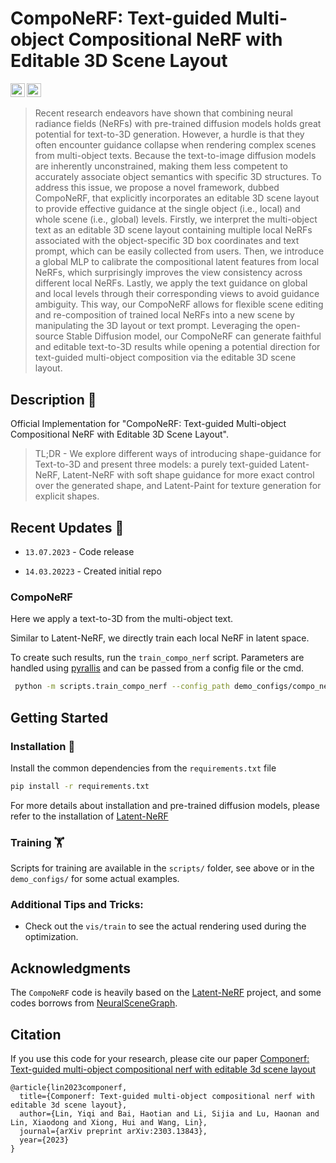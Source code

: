 # CompoNeRF: Text-guided Multi-object Compositional NeRF with Editable 3D Scene Layout
<a href="https://arxiv.org/abs/2303.13843"><img src="https://img.shields.io/badge/arXiv-2303.13843-b31b1b.svg" height=22.5></a>
<a href="https://opensource.org/licenses/MIT"><img src="https://img.shields.io/badge/License-MIT-yellow.svg" height=22.5></a>  

> Recent research endeavors have shown that combining neural radiance fields (NeRFs) with pre-trained diffusion models holds great potential for text-to-3D generation.
> However, a hurdle is that they often encounter guidance collapse when rendering complex scenes from multi-object texts. 
> Because the text-to-image diffusion models are inherently unconstrained, making them less competent to accurately associate object semantics with specific 3D structures. 
> To address this issue, we propose a novel framework, dubbed CompoNeRF, that explicitly incorporates an editable 3D scene layout to provide effective guidance at the single object (i.e., local) and whole scene (i.e., global) levels. 
> Firstly, we interpret the multi-object text as an editable 3D scene layout containing multiple local NeRFs associated with the object-specific 3D box coordinates and text prompt, which can be easily collected from users. 
> Then, we introduce a global MLP to calibrate the compositional latent features from local NeRFs, which surprisingly improves the view consistency across different local NeRFs. 
> Lastly, we apply the text guidance on global and local levels through their corresponding views to avoid guidance ambiguity. 
> This way, our CompoNeRF allows for flexible scene editing and re-composition of trained local NeRFs into a new scene by manipulating the 3D layout or text prompt. 
> Leveraging the open-source Stable Diffusion model, our CompoNeRF can generate faithful and editable text-to-3D results while opening a potential direction for text-guided multi-object composition via the editable 3D scene layout.

## Description :scroll:	
Official Implementation for "CompoNeRF: Text-guided Multi-object Compositional NeRF with Editable 3D Scene Layout".

> TL;DR - We explore different ways of introducing shape-guidance for Text-to-3D and present three models: a purely text-guided Latent-NeRF, Latent-NeRF with soft shape guidance for more exact control over the generated shape, and Latent-Paint for texture generation for explicit shapes.



## Recent Updates :newspaper:
* `13.07.2023` - Code release

* `14.03.20223` - Created initial repo


### CompoNeRF
Here we apply a text-to-3D from the multi-object text. 

Similar to Latent-NeRF, we directly train each local NeRF in latent space.


To create such results, run the `train_compo_nerf` script. Parameters are handled using [pyrallis](https://eladrich.github.io/pyrallis/) and can be passed from a config file or the cmd.

```bash
 python -m scripts.train_compo_nerf --config_path demo_configs/compo_nerf/apple_and_banana.yaml
```



## Getting Started


### Installation :floppy_disk:	
Install the common dependencies from the `requirements.txt` file
```bash
pip install -r requirements.txt
```

For more details about installation and pre-trained diffusion models, please refer to the installation of [Latent-NeRF](https://github.com/eladrich/latent-nerf#installation-floppy_disk)


### Training :weight_lifting:	

Scripts for training are available in the `scripts/` folder, see above or in the `demo_configs/` for some actual examples. 


### Additional Tips and Tricks:	

* Check out the `vis/train` to see the actual rendering used during the optimization.


## Acknowledgments
The `CompoNeRF` code is heavily based on the [Latent-NeRF](https://github.com/eladrich/latent-nerf) project, and some codes borrows from [NeuralSceneGraph](https://github.com/princeton-computational-imaging/neural-scene-graphs).

## Citation
If you use this code for your research, please cite our paper [Componerf: Text-guided multi-object compositional nerf with editable 3d scene layout](https://arxiv.org/abs/2303.13843)

```
@article{lin2023componerf,
  title={Componerf: Text-guided multi-object compositional nerf with editable 3d scene layout},
  author={Lin, Yiqi and Bai, Haotian and Li, Sijia and Lu, Haonan and Lin, Xiaodong and Xiong, Hui and Wang, Lin},
  journal={arXiv preprint arXiv:2303.13843},
  year={2023}
}
```
